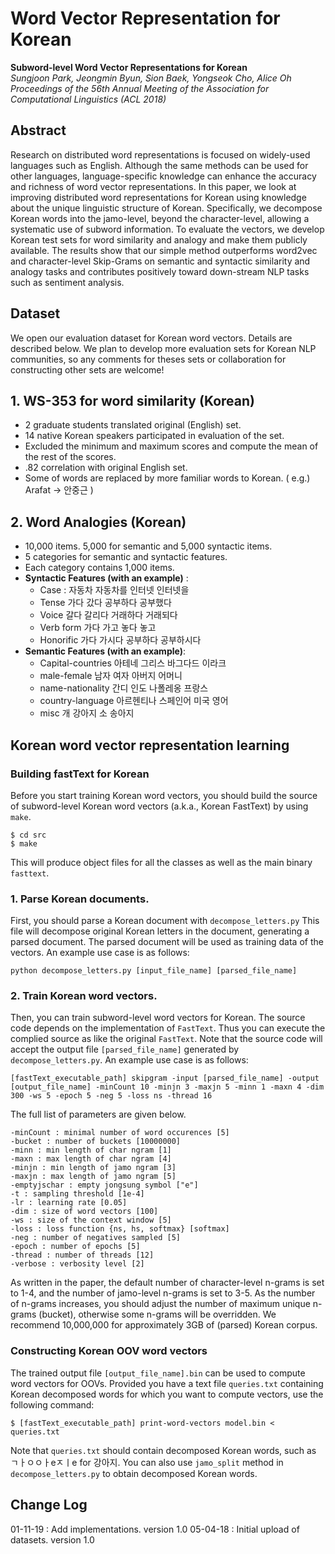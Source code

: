 # Word Vector Representation for Korean
**Subword-level Word Vector Representations for Korean**<br/>
*Sungjoon Park, Jeongmin Byun, Sion Baek, Yongseok Cho, Alice Oh*<br/>
*Proceedings of the 56th Annual Meeting of the Association for Computational Linguistics (ACL 2018)*<br/>

## Abstract
Research on distributed word representations is focused on widely-used languages such as English. Although the same methods can be used for other languages, language-specific knowledge can enhance the accuracy and richness of word vector representations. In this paper, we look at improving distributed word representations for Korean using knowledge about the unique linguistic structure of Korean. Specifically, we decompose Korean words into the jamo-level, beyond the character-level, allowing a systematic use of subword information. To evaluate the vectors, we develop Korean test sets for word similarity and analogy and make them publicly available. The results show that our simple method outperforms word2vec and character-level Skip-Grams on semantic and syntactic similarity and analogy tasks and contributes positively toward down-stream NLP tasks such as sentiment analysis.


## Dataset
We open our evaluation dataset for Korean word vectors. Details are described below. We plan to develop more evaluation sets for Korean NLP communities, so any comments for theses sets or collaboration for constructing other sets are welcome!

## 1. WS-353 for word similarity (Korean)
+  2 graduate students translated original (English) set.
+ 14 native Korean speakers participated in evaluation of the set.
+ Excluded the minimum and maximum scores and compute the mean of the rest of the scores.
+ .82 correlation with original English set.
+ Some of words are replaced by more familiar words to Korean. ( e.g.) Arafat -> 안중근 )

## 2. Word Analogies (Korean)
+ 10,000 items. 5,000 for semantic and 5,000 syntactic items.
+ 5 categories for semantic and syntactic features.
+ Each category contains 1,000 items.
+ **Syntactic Features (with an example)** :
    + Case : 자동차 자동차를 인터넷 인터넷을
    + Tense  가다 갔다 공부하다 공부했다
    + Voice  갈다 갈리다 거래하다 거래되다
	+ Verb form  가다 가고 놓다 놓고
	+ Honorific  가다 가시다 공부하다 공부하시다
+	**Semantic Features (with an example)**:
	+ Capital-countries 아테네 그리스 바그다드 이라크
	+ male-female 남자 여자 아버지 어머니
	+ name-nationality 간디 인도 나폴레옹 프랑스
	+ country-language 아르헨티나 스페인어 미국 영어
	+ misc  개 강아지 소 송아지


## Korean word vector representation learning
### Building fastText for Korean
Before you start training Korean word vectors, you should build the source of subword-level Korean word vectors (a.k.a., Korean FastText) by using `make`.
```
$ cd src
$ make
```
This will produce object files for all the classes as well as the main binary `fasttext`.


### 1. Parse Korean documents.
First, you should parse a Korean document with `decompose_letters.py` This file will decompose original Korean letters in the document, generating a parsed document. The parsed document will be used as training data of the vectors. An example use case is as follows:
```
python decompose_letters.py [input_file_name] [parsed_file_name]
```


### 2. Train Korean word vectors.
Then, you can train subword-level word vectors for Korean. The source code depends on the implementation of `FastText`. Thus you can execute the complied source as like the original `FastText`. Note that the source code will accept the output file `[parsed_file_name]`  generated by `decompose_letters.py`. An example use case is as follows:
```
[fastText_executable_path] skipgram -input [parsed_file_name] -output [output_file_name] -minCount 10 -minjn 3 -maxjn 5 -minn 1 -maxn 4 -dim 300 -ws 5 -epoch 5 -neg 5 -loss ns -thread 16
```
The full list of parameters are given below.
```
-minCount : minimal number of word occurences [5]
-bucket : number of buckets [10000000]
-minn : min length of char ngram [1]
-maxn : max length of char ngram [4]
-minjn : min length of jamo ngram [3]
-maxjn : max length of jamo ngram [5]
-emptyjschar : empty jongsung symbol ["e"]
-t : sampling threshold [1e-4]
-lr : learning rate [0.05]
-dim : size of word vectors [100]
-ws : size of the context window [5]
-loss : loss function {ns, hs, softmax} [softmax]
-neg : number of negatives sampled [5]
-epoch : number of epochs [5]
-thread : number of threads [12]
-verbose : verbosity level [2]
```
As written in the paper, the default number of character-level n-grams is set to 1-4, and the number of jamo-level n-grams is set to 3-5. As the number of n-grams increases, you should adjust the number of maximum unique n-grams (bucket), otherwise some n-grams will be overridden. We recommend 10,000,000 for approximately 3GB of (parsed) Korean corpus.

### Constructing Korean OOV word vectors
The trained output file `[output_file_name].bin` can be used to compute word vectors for OOVs. Provided you have a text file `queries.txt` containing Korean decomposed words for which you want to compute vectors, use the following command:
```
$ [fastText_executable_path] print-word-vectors model.bin < queries.txt
```
Note that  `queries.txt` should contain decomposed Korean words, such as ㄱㅏㅇㅇㅏeㅈㅣe for 강아지. You can also use `jamo_split` method in `decompose_letters.py` to obtain decomposed Korean words.

## Change Log
01-11-19 : Add implementations. version 1.0 
05-04-18 : Initial upload of datasets. version 1.0
